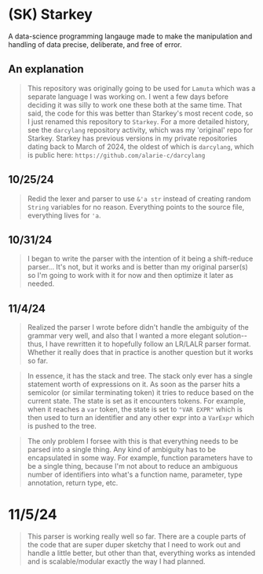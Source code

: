# (SK) Starkey
A data-science programming langauge made to make the manipulation and handling of data precise, deliberate, and free of error.

## An explanation
> This repository was originally going to be used for `Lamuta` which was a separate language I was working on. I went a few days before deciding it was silly to work one these both at the same time. That said, the code for this was better than Starkey's most recent code, so I just renamed this repository to `Starkey`.
> For a more detailed history, see the `darcylang` repository activity, which was my 'original' repo for Starkey.
> Starkey has previous versions in my private repositories dating back to March of 2024, the oldest of which is `darcylang`, which is public here: `https://github.com/alarie-c/darcylang`

## 10/25/24
> Redid the lexer and parser to use `&'a str` instead of creating random `String` variables for no reason. Everything points to the source file, everything lives for `'a`.

## 10/31/24
> I began to write the parser with the intention of it being a shift-reduce parser... It's not, but it works and is better than my original parser(s) so I'm going to work with it for now and then optimize it later as needed.

## 11/4/24
> Realized the parser I wrote before didn't handle the ambiguity of the grammar very well, and also that I wanted a more elegant solution--thus, I have rewritten it to hopefully follow an LR/LALR parser format. Whether it really does that in practice is another question but it works so far.

> In essence, it has the stack and tree. The stack only ever has a single statement worth of expressions on it. As soon as the parser hits a semicolor (or similar terminating token) it tries to reduce based on the current state. The state is set as it encounters tokens. For example, when it reaches a `var` token, the state is set to `"VAR EXPR"` which is then used to turn an identifier and any other expr into a `VarExpr` which is pushed to the tree.

> The only problem I forsee with this is that everything needs to be parsed into a single thing. Any kind of ambiguity has to be encapsulated in some way. For example, function parameters have to be a single thing, because I'm not about to reduce an ambiguous number of identifiers into what's a function name, parameter, type annotation, return type, etc.

# 11/5/24
> This parser is working really well so far. There are a couple parts of the code that are super duper sketchy that I need to work out and handle a little better, but other than that, everything works as intended and is scalable/modular exactly the way I had planned.